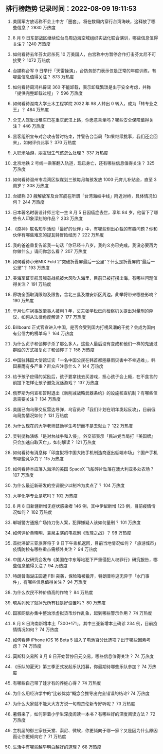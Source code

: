 
## 排行榜趋势 记录时间：2022-08-09 19:11:53
  
  1. 美国军方放话称不会上中方「圈套」，将在数周内穿行台湾海峡，这释放了哪些信息？ 2830 万热度
    
  2. 8 月 9 日东部战区继续位台岛周边海空域组织实战化联合演训，哪些信息值得关注？ 1240 万热度
    
  3. 如何看待去年芬太尼杀死 10 万美国人，白宫称中方暂停合作打击芬太尼不可接受？ 1072 万热度
    
  4. 台媒称台军 9 日举行「天雷操演」，台防务部门表示仅是正常的年度训练，有哪些信息值得关注？ 873 万热度
    
  5. 如何看待周鸿祎辟谣 360 不能卸载，表示卸载繁琐是出于安全考虑，并称「提供完整卸载过程」？ 596 万热度
    
  6. 如何看待湖南大学土木工程学院 2022 年 98 人转出 0 转入，成为「转专业之王」？ 484 万热度
    
  7. 全无人驾驶出租车已在重庆武汉上路，你愿意乘坐吗？哪些安全保障值得关注？ 446 万热度
    
  8. 黑客组织宣布对台攻击暂时结束，并警告台当局「如果继续挑事，我们还会回来」，如何评价此事？ 370 万热度
    
  9. 入职米哈游，朋友很生气该怎么处理？ 337 万热度
    
  10. 北京地铁 2 号线一乘客翻入轨道，现已身亡，还有哪些信息值得关注？ 325 万热度
    
  11. 如何看待温州市龙湾区拟谋划三孩每月每孩发放 1000 元育儿补贴金，直至 3 周岁？ 308 万热度
    
  12. 台媒称 20 艘解放军及台军舰在所谓「台湾海峡中线」附近对峙，具体情况如何？ 244 万热度
    
  13. 日本著名时装设计师三宅一生 8 月 5 日因癌症去世，享年 84 岁，他留下了哪些令人印象深刻的作品？ 233 万热度
    
  14. 《原神》联名知乎活动「最好的伙伴」中，有哪些别出心裁的有趣问题？你和伙伴有哪些难忘的提瓦特冒险经历？ 222 万热度
    
  15. 我的爸爸重复告诉我一句话「你已经十八岁，我的义务已完成，我没必要再为你做什么」请问你怎么看？ 207 万热度
    
  16. 如何看待小米MIX Fold 2“突破折叠屏最后一公里”？什么是折叠屏的“最后一公里”？ 193 万热度
    
  17. 美海军证实航母舰载战机被大风吹入海里，目前已被打捞出海，有哪些问题值得关注？ 191 万热度
    
  18. 廊坊全面取消限购及限售，含北三县及雄安新区周边，此举将带来哪些影响？ 190 万热度
    
  19. 于月仙车祸事故肇事人被判 1 年，丈夫张学松已向检察机关提出对量刑的异议，如何从法律角度解读？ 177 万热度
    
  20. Billboard 正式官宣进入中国，是否会受到国内打榜风潮的干扰？会成为国内有公信力的榜单吗？ 164 万热度
    
  21. 为什么贞子和伽椰子杀了那么多人，这些人最后没有变成和他们一样的鬼通过群殴的方式报复贞子和伽椰子？ 158 万热度
    
  22. 中国驻韩国大使馆证实「一名中国公民在韩首都圈暴雨灾害中不幸遇难」，韩国暴雨有多严重？群众应注意什么？ 144 万热度
    
  23. 给予孩子应得的奖励后，孩子要拿钱去买游戏，担心孩子会上瘾，在不食言的前提下怎样让孩子避免沉迷游戏？ 137 万热度
    
  24. 俄罗斯为何宣布暂时退出《新削减战略武器条约》的设施核查机制？有哪些信息需要关注？ 134 万热度
    
  25. 美国已向乌移交反雷达导弹，乌官员称「我们计划在明年发起反攻」，目前俄乌局势情况如何？ 131 万热度
    
  26. 为什么现在的大学老师鼓励学生考研而不是去就业？ 122 万热度
    
  27. 吴钊燮称演练「是对台战争和入侵」，外交部表示「民进党当局打『美国牌』 只会加速自取灭亡」，如何解读？ 121 万热度
    
  28. 如何看待有消息称「印度拟将中国大陆手机制造商逐出低端市场」？国产手机有哪些竞争力？ 115 万热度
    
  29. 如何看待本应落入海洋的美国 SpaceX 飞船碎片坠落在澳大利亚多处农场？ 107 万热度
    
  30. 为什么最近新研发的空调很少以制冷为卖点了？ 104 万热度
    
  31. 大学化学专业是坑吗？ 102 万热度
    
  32. 8 月 8 日新疆新增无症状感染者 146 例，其中伊犁新增 123 例，目前疫情情况如何？ 102 万热度
    
  33. 郸城警方通报广场持刀伤人案，犯罪嫌疑人该如何量刑？ 101 万热度
    
  34. 如何评价黄晓明、袁泉主演的电视剧《玫瑰之战》？ 98 万热度
    
  35. 首批滞留三亚旅客将于 9 日下午乘机返回，目前当地情况如何？「旅游城市」疫情防控有哪些重点需额外关注？ 94 万热度
    
  36. 中国人权研究会发布《美国在中东等地犯下严重侵犯人权罪行》研究报告，哪些信息值得关注？ 94 万热度
    
  37. 特朗普海湖庄园遭 FBI 突袭，保险箱被撬开，特朗普称这无异于「水门事件」，有哪些信息值得关注？ 94 万热度
    
  38. 为什么农民不种价值高的作物？ 84 万热度
    
  39. 魂系列死了就掉光所有钱是好设置吗？ 80 万热度
    
  40. 国家网信办集中整治涉虚拟货币炒作乱象，起到哪些警示作用？ 74 万热度
    
  41. 8 月 8 日海南新增本土「300+171」，其中三亚新增本土确诊 234 例，目前疫情情况如何？ 74 万热度
    
  42. 如何看待 iPhone iOS 16 Beta 5 加入了电池百分比选项？出于哪些因素考虑？ 74 万热度
    
  43. 莫斯科交易所 8 月 8 日开始暂停日元交易，哪些信息值得关注？ 74 万热度
    
  44. 《乐队的夏天》第三季正式发起乐队招募，你最期待哪些乐队参加？ 74 万热度
    
  45. 有哪些自己带了娃才有的养娃心得？ 74 万热度
    
  46. 为什么用经济学中的“比较优势”概念会推导出完全错误的结论? 74 万热度
    
  47. 为什么大家就不能大大方方说一句周杰伦新专好听呢？ 73 万热度
    
  48. 暑假来了，如何带着小学生深度阅读一本书？有哪些好的深度阅读方法？ 72 万热度
    
  49. 主机届的御三家任天堂、索尼、微软，你更倾向于哪一家？又是因为什么原因而让你更倾向它？ 71 万热度
    
  50. 生活中有哪些越早明白越好的道理？ 68 万热度
    